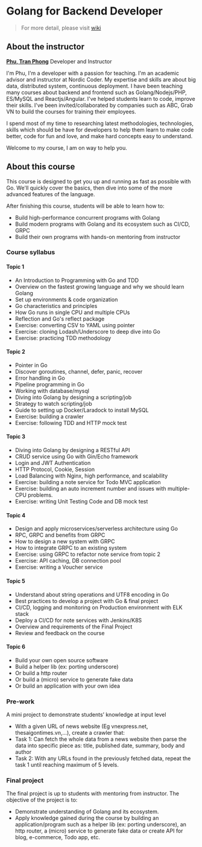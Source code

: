 # Golang for Backend Developer

> For more detail, please visit [wiki](https://github.com/tpphu/golang-training/wiki)

## About the instructor

**[Phu, Tran Phong](https://www.linkedin.com/in/tpphu/)**
Developer and Instructor

I'm Phu, I'm a developer with a passion for teaching. I'm an academic advisor and instructor at Nordic Coder. My expertise and skills are about big data, distributed system, continuous deployment. I have been teaching many courses about backend and frontend such as Golang/Nodejs/PHP, ES/MySQL and Reactjs/Angular. I've helped students learn to code, improve their skills. I've been invited/collaborated by companies such as ABC, Grab VN to build the courses for training their employees.

I spend most of my time to researching latest methodologies, technologies, skills which should be have for developers to help them learn to make code better, code for fun and love, and make hard concepts easy to understand.

Welcome to my course, I am on way to help you.

## About this course

This course is designed to get you up and running as fast as possible with Go.  We'll quickly cover the basics, then dive into some of the more advanced features of the language. 

After finishing this course, students will be able to learn how to:

- Build high-performance concurrent programs with Golang
- Build modern programs with Golang and its ecosystem such as CI/CD, GRPC
- Build their own programs with hands-on mentoring from instructor


### Course syllabus

#### Topic 1

- An Introduction to Programming with Go and TDD
- Overview on the fastest growing language and why we should learn Golang
- Set up environments & code organization
- Go characteristics and principles
- How Go runs in single CPU and multiple CPUs
- Reflection and Go's reflect package
- Exercise: converting CSV to YAML using pointer
- Exercise: cloning Lodash/Underscore to deep dive into Go
- Exercise: practicing TDD methodology


#### Topic 2

- Pointer in Go
- Discover goroutines, channel, defer, panic, recover
- Error handling in Go
- Pipeline programming in Go
- Working with database/mysql
- Diving into Golang by designing a scripting/job 
- Strategy to watch scripting/job
- Guide to setting up Docker/Laradock to install MySQL
- Exercise: building a crawler
- Exercise: following TDD and HTTP mock test

#### Topic 3

- Diving into Golang by designing a RESTful API 
- CRUD service using Go with Gin/Echo framework
- Login and JWT Authentication
- HTTP Protocol, Cookie, Session
- Load Balancing with Nginx, high performance, and scalability
- Exercise: building a note service for Todo MVC application
- Exercise: building an auto increment number and issues with multiple-CPU problems.
- Exercise: writing Unit Testing Code and DB mock test

#### Topic 4

- Design and apply microservices/serverless architecture using Go
- RPC, GRPC and benefits from GRPC
- How to design a new system with GRPC 
- How to integrate GRPC to an existing system
- Exercise: using GRPC to refactor note service from topic 2
- Exercise: API caching, DB connection pool
- Exercise: writing a Voucher service

#### Topic 5

- Understand about string operations and UTF8 encoding in Go
- Best practices to develop a project with Go & final project
- CI/CD, logging and monitoring on Production environment with ELK stack
- Deploy a CI/CD for note services with Jenkins/K8S
- Overview and requirements of the Final Project 
- Review and feedback on the course

#### Topic 6

- Build your own open source software
- Build a helper lib (ex: porting underscore)
- Or build a http router
- Or build a (micro) service to generate fake data
- Or build an application with your own idea

### Pre-work

A mini project to demonstrate students’ knowledge at input level

- With a given URL of news website (Eg vnexpress.net, thesaigontimes.vn,...), create a crawler that:
- Task 1: Can fetch the whole data from a news website then parse the data into specific piece as: title, published date, summary, body and author
- Task 2: With any URLs found in the previously fetched data, repeat the task 1 until reaching maximum of 5 levels.	

### Final project

The final project is up to students with mentoring from instructor. The objective of the project is to: 

- Demonstrate understanding of Golang and its ecosystem.
- Apply knowledge gained during the course by building an application/program such as a helper lib (ex: porting underscore), an http router, a (micro) service to generate fake data or create API for blog, e-commerce, Todo app, etc.  
